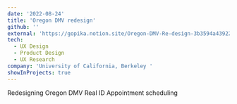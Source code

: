 ```yaml
---
date: '2022-08-24'
title: 'Oregon DMV redesign'
github: ''
external: 'https://gopika.notion.site/Oregon-DMV-Re-design-3b3594a439224ea097733a87b764187f'
tech:
  - UX Design
  - Product Design
  - UX Research
company: 'University of California, Berkeley '
showInProjects: true
---
```


Redesigning Oregon DMV Real ID Appointment scheduling
